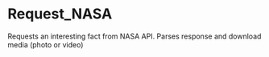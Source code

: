 # Request_NASA
Requests an interesting fact from NASA API.
Parses response and download media (photo or video)

